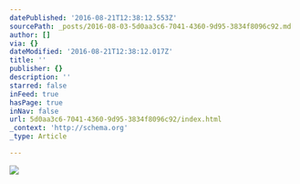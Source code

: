```yaml
---
datePublished: '2016-08-21T12:38:12.553Z'
sourcePath: _posts/2016-08-03-5d0aa3c6-7041-4360-9d95-3834f8096c92.md
author: []
via: {}
dateModified: '2016-08-21T12:38:12.017Z'
title: ''
publisher: {}
description: ''
starred: false
inFeed: true
hasPage: true
inNav: false
url: 5d0aa3c6-7041-4360-9d95-3834f8096c92/index.html
_context: 'http://schema.org'
_type: Article

---
```

![](https://the-grid-user-content.s3-us-west-2.amazonaws.com/8e9705d5-86bb-4797-83df-90ebafb38ab7.jpg)
